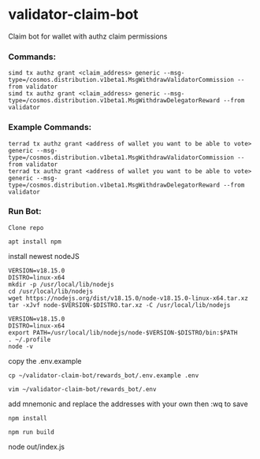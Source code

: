 # validator-claim-bot
Claim bot for wallet with authz claim permissions

### Commands:  

```
simd tx authz grant <claim_address> generic --msg-type=/cosmos.distribution.v1beta1.MsgWithdrawValidatorCommission --from validator
simd tx authz grant <claim_address> generic --msg-type=/cosmos.distribution.v1beta1.MsgWithdrawDelegatorReward --from validator
```
### Example Commands:

```
terrad tx authz grant <address of wallet you want to be able to vote> generic --msg-type=/cosmos.distribution.v1beta1.MsgWithdrawValidatorCommission --from validator  
terrad tx authz grant <address of wallet you want to be able to vote> generic --msg-type=/cosmos.distribution.v1beta1.MsgWithdrawDelegatorReward --from validator
```

### Run Bot:

`Clone repo`

`apt install npm`

install newest nodeJS
```
VERSION=v18.15.0
DISTRO=linux-x64
mkdir -p /usr/local/lib/nodejs
cd /usr/local/lib/nodejs
wget https://nodejs.org/dist/v18.15.0/node-v18.15.0-linux-x64.tar.xz
tar -xJvf node-$VERSION-$DISTRO.tar.xz -C /usr/local/lib/nodejs 

VERSION=v18.15.0
DISTRO=linux-x64
export PATH=/usr/local/lib/nodejs/node-$VERSION-$DISTRO/bin:$PATH
. ~/.profile
node -v
```

copy the .env.example

`cp ~/validator-claim-bot/rewards_bot/.env.example .env`

`vim ~/validator-claim-bot/rewards_bot/.env`

add mnemonic and replace the addresses with your own then :wq to save

`npm install`

`npm run build`

node out/index.js




